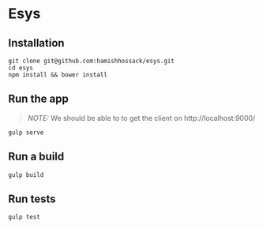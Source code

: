 # Esys

## Installation
```cli
git clone git@github.com:hamishhossack/esys.git
cd esys
npm install && bower install
```

## Run the app
> *NOTE:* We should be able to to get the client on http://localhost:9000/ 

```cli
gulp serve
```

## Run a build
```cli
gulp build
```

## Run tests
```cli
gulp test
```
